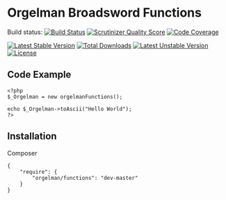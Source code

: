 # Orgelman Broadsword Functions
Build status: [![Build Status](https://travis-ci.org/orgelman/functions.svg)](https://travis-ci.org/orgelman/functions)
[![Scrutinizer Quality Score](https://scrutinizer-ci.com/g/orgelman/functions/badges/quality-score.png?s=3758e21d279becdf847a557a56a3ed16dfec9d5d)](https://scrutinizer-ci.com/g/orgelman/functions/)
[![Code Coverage](https://scrutinizer-ci.com/g/orgelman/functions/badges/coverage.png?s=3fe6ca5fe8cd2cdf96285756e42932f7ca256962)](https://scrutinizer-ci.com/g/orgelman/functions/)

[![Latest Stable Version](https://poser.pugx.org/orgelman/functions/v/stable.svg)](https://packagist.org/packages/orgelman/functions) [![Total Downloads](https://poser.pugx.org/orgelman/functions/downloads)](https://packagist.org/packages/orgelman/functions) [![Latest Unstable Version](https://poser.pugx.org/orgelman/functions/v/unstable.svg)](https://packagist.org/packages/orgelman/functions) [![License](https://poser.pugx.org/orgelman/functions/license.svg)](https://packagist.org/packages/orgelman/functions)

## Code Example

```
<?php 
$_Orgelman = new orgelmanFunctions();

echo $_Orgelman->toAscii("Hello World");
?>
```

## Installation
Composer
```
{
    "require": {
        "orgelman/functions": "dev-master"
    }
}

```
